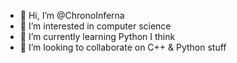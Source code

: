- 👋 Hi, I’m @ChronoInferna
- 👀 I’m interested in computer science
- 🌱 I’m currently learning Python I think
- 💞️ I’m looking to collaborate on C++ & Python stuff
